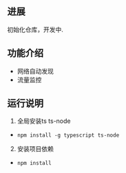 ## 进展

初始化仓库，开发中.

## 功能介绍

- 网络自动发现
- 流量监控

## 运行说明
1. 全局安装ts ts-node
- ``` npm install -g typescript ts-node ```
2. 安装项目依赖
- ``` npm install ```
